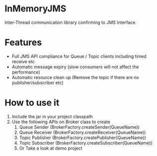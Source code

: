 InMemoryJMS
===========

Inter-Thread communication library confirming to JMS Interface.

Features 
====================
<ul>
<li> Full JMS API compliance for Queue / Topic clients including timed receive etc </li>
<li> Automatic message expiry (slow consumers will not affect the performance) </li>
<li> Automatic resource clean up (Remove the topic if there are no publisher/subscriber etc) </li>
</ul>

How to use it
=============
<ol>
 <li>Include the jar in your project classpath</li>
 <li>
 Use the following APIs on Broker class to create 
     <ol>
        <li>Queue Sender (BrokerFactory.createSender(QueueName))</li>
         <li>Queue Receiver (BrokerFactory.createReceiver(QueueName))</li>
         <li>Topic Publisher (BrokerFactory.createPublisher(QueueName))</li>
         <li>Topic Subscriber (BrokerFactory.createSubscriber(QueueName))</li>
         <li>Or Take a look at demo project</li>
        </ol>
    </li>
</ol>

